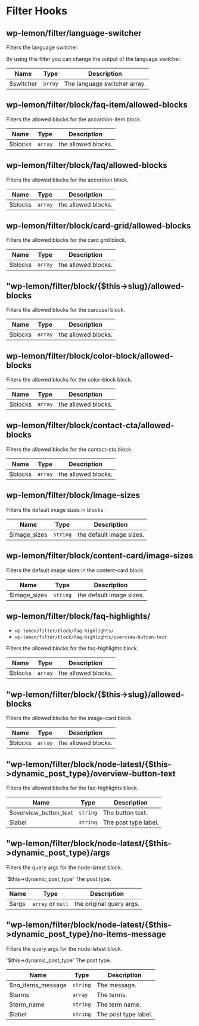 # Filter Hooks

## wp-lemon/filter/language-switcher

Filters the language switcher.

By using this filter you can change the output of the language switcher.

| Name | Type | Description |
| --- | --- | --- |
| $switcher | `array` | The language switcher array. |

## wp-lemon/filter/block/faq-item/allowed-blocks

Filters the allowed blocks for the accordion-item block.

| Name | Type | Description |
| --- | --- | --- |
| $blocks | `array` | the allowed blocks. |

## wp-lemon/filter/block/faq/allowed-blocks

Filters the allowed blocks for the accordion block.

| Name | Type | Description |
| --- | --- | --- |
| $blocks | `array` | the allowed blocks. |

## wp-lemon/filter/block/card-grid/allowed-blocks

Filters the allowed blocks for the card grid block.

| Name | Type | Description |
| --- | --- | --- |
| $blocks | `array` | the allowed blocks. |

## "wp-lemon/filter/block/{$this->slug}/allowed-blocks

Filters the allowed blocks for the carousel block.

| Name | Type | Description |
| --- | --- | --- |
| $blocks | `array` | the allowed blocks. |

## wp-lemon/filter/block/color-block/allowed-blocks

Filters the allowed blocks for the color-block block.

| Name | Type | Description |
| --- | --- | --- |
| $blocks | `array` | the allowed blocks. |

## wp-lemon/filter/block/contact-cta/allowed-blocks

Filters the allowed blocks for the contact-cta block.

| Name | Type | Description |
| --- | --- | --- |
| $blocks | `array` | the allowed blocks. |

## wp-lemon/filter/block/image-sizes

Filters the default image sizes in blocks.

| Name | Type | Description |
| --- | --- | --- |
| $image_sizes | `string` | the default image sizes. |

## wp-lemon/filter/block/content-card/image-sizes

Filters the default image sizes in the content-card block.

| Name | Type | Description |
| --- | --- | --- |
| $image_sizes | `string` | the default image sizes. |

## wp-lemon/filter/block/faq-highlights/

- `wp-lemon/filter/block/faq-highlights/`
- `wp-lemon/filter/block/faq-highlights/overview-button-text`

Filters the allowed blocks for the faq-highlights block.

| Name | Type | Description |
| --- | --- | --- |
| $blocks | `array` | the allowed blocks. |

## "wp-lemon/filter/block/{$this->slug}/allowed-blocks

Filters the allowed blocks for the image-card block.

| Name | Type | Description |
| --- | --- | --- |
| $blocks | `array` | the allowed blocks. |

## "wp-lemon/filter/block/node-latest/{$this->dynamic\_post\_type}/overview-button-text

Filters the allowed blocks for the faq-highlights block.

| Name | Type | Description |
| --- | --- | --- |
| $overview_button_text | `string` | The button text. |
| $label | `string` | The post type label. |

## "wp-lemon/filter/block/node-latest/{$this->dynamic\_post\_type}/args

Filters the query args for the node-latest block.

'$this->dynamic_post_type' The post type.

| Name | Type | Description |
| --- | --- | --- |
| $args | `array` or `null` | the original query args. |

## "wp-lemon/filter/block/node-latest/{$this->dynamic\_post\_type}/no-items-message

Filters the query args for the node-latest block.

'$this->dynamic_post_type' The post type.

| Name | Type | Description |
| --- | --- | --- |
| $no_items_message | `string` | The message. |
| $terms | `array` | The terms. |
| $term_name | `string` | The term name. |
| $label | `string` | The post type label. |

